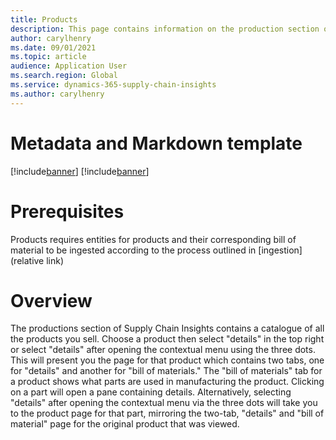 ```yaml
---
title: Products
description: This page contains information on the production section of Microsoft Dynamics 365 Supply Chain Insights
author: carylhenry
ms.date: 09/01/2021
ms.topic: article
audience: Application User
ms.search.region: Global
ms.service: dynamics-365-supply-chain-insights
ms.author: carylhenry
---
```


# Metadata and Markdown template

[!include[banner](includes/banner.md)]
[!include[banner](includes/preview-banner.md)]

# Prerequisites
Products requires entities for products and their corresponding bill of material to be ingested according to the process outlined in [ingestion](relative link)

# Overview
The productions section of Supply Chain Insights contains a catalogue of all the products you sell. Choose a product then select "details" in the top right or select "details" after opening the contextual menu using the three dots. This will present you the page for that product which contains two tabs, one for "details" and another for "bill of materials."  The "bill of materials" tab for a product shows what parts are used in manufacturing the product. Clicking on a part will open a pane containing details. Alternatively, selecting "details" after opening the contextual menu via the three dots will take you to the product page for that part, mirroring the two-tab, "details" and "bill of material" page for the original product that was viewed.

